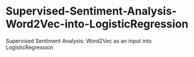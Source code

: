 # Supervised-Sentiment-Analysis-Word2Vec-into-LogisticRegression
Supervised Sentiment Analysis: Word2Vec as an input into LogisticRegression
